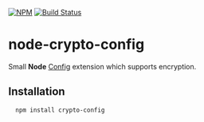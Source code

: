 [![NPM](https://nodei.co/npm/crypto-config.svg?downloads=true&downloadRank=true)](https://nodei.co/npm/crypto-config/)
[![Build Status](https://travis-ci.org/ribeaud/node-crypto-config.svg?branch=master)](https://travis-ci.org/ribeaud/node-crypto-config)

node-crypto-config
=============

Small **Node** [Config](https://github.com/lorenwest/node-config) extension which supports encryption.

Installation
------------

```bash
  npm install crypto-config
```
